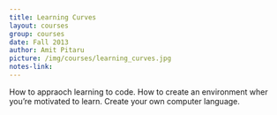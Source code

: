 ```yaml
---
title: Learning Curves
layout: courses
group: courses
date: Fall 2013
author: Amit Pitaru
picture: /img/courses/learning_curves.jpg
notes-link:
---
```

How to appraoch learning to code. How to create an environment wher you’re motivated to learn. Create your own computer language.